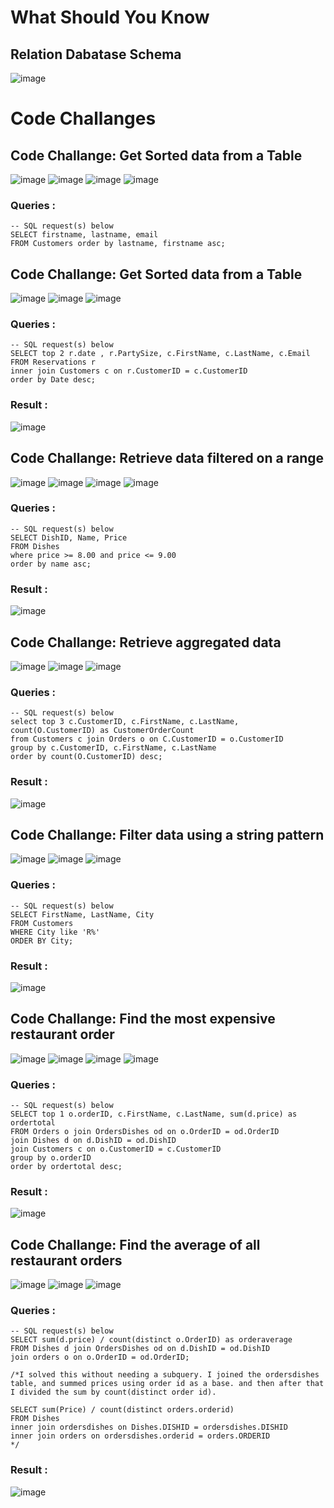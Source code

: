 # What Should You Know
## Relation Dabatase Schema
![image](https://github.com/user-attachments/assets/a628b33c-4efc-46ac-9b1a-c91438f4d330)

# Code Challanges
## Code Challange: Get Sorted data from a Table
![image](https://github.com/user-attachments/assets/938b9408-4c0e-4651-b929-4fd5aca33ed8)
![image](https://github.com/user-attachments/assets/c2806f66-ec51-4b57-b516-d19a5b2dbaf7)
![image](https://github.com/user-attachments/assets/73be85a4-6478-474c-9795-cfd1e077b82d)
![image](https://github.com/user-attachments/assets/805ad042-f1dd-474c-b4c6-d0ad096f4cca)

### Queries :
```
-- SQL request(s)​​​​​​‌‌​​​‌​‌‌‌‌​​​​​‌‌‌‌​​​‌‌ below
SELECT firstname, lastname, email
FROM Customers order by lastname, firstname asc;
```

## Code Challange: Get Sorted data from a Table
![image](https://github.com/user-attachments/assets/2105c82a-cd57-4949-b6aa-5627270e2ec9)
![image](https://github.com/user-attachments/assets/364d0356-d13c-477c-b1bb-87eaa688aaab)
![image](https://github.com/user-attachments/assets/1d5f2ba3-cb6a-449f-8bb9-0740b68f0b7d)

### Queries :
```
-- SQL request(s)​​​​​​‌‌​​​‌​‌‌‌‌​​​​‌​​‌‌​​​‌​ below
SELECT top 2 r.date , r.PartySize, c.FirstName, c.LastName, c.Email 
FROM Reservations r 
inner join Customers c on r.CustomerID = c.CustomerID   
order by Date desc;
```

### Result : 
![image](https://github.com/user-attachments/assets/4ee48c15-4171-45b7-8ee2-a309b48dd686)

## Code Challange: Retrieve data filtered on a range
![image](https://github.com/user-attachments/assets/ca4abec2-2015-47e3-bd6b-b9b79bc6bd94)
![image](https://github.com/user-attachments/assets/a005b2ce-5303-4396-a09d-f18933045a3c)
![image](https://github.com/user-attachments/assets/bbbe8605-f566-492f-9acf-4689091ec73c)
![image](https://github.com/user-attachments/assets/e2ba5a6b-a567-4136-afd6-22715eb7a315)

### Queries : 
```
-- SQL request(s)​​​​​​‌‌​​​‌​‌‌‌‌​​​‌​​​​​‌​​‌‌ below
SELECT DishID, Name, Price
FROM Dishes
where price >= 8.00 and price <= 9.00
order by name asc;
```

### Result :
![image](https://github.com/user-attachments/assets/1fba878f-f9de-4232-b7b4-887e9ae13b58)

## Code Challange: Retrieve aggregated data
![image](https://github.com/user-attachments/assets/08edf2b8-c2c3-43d1-afb8-77f65f372b05)
![image](https://github.com/user-attachments/assets/bd5abb8c-945c-4cbf-acd8-0c8ff05130c9)
![image](https://github.com/user-attachments/assets/6dc079f8-d0c3-4820-bdde-621ae72af639)

### Queries : 
```
-- SQL request(s)​​​​​​‌‌​​​‌​‌‌‌‌​​​‌​​‌‌​‌​‌​‌ below
select top 3 c.CustomerID, c.FirstName, c.LastName, count(O.CustomerID) as CustomerOrderCount
from Customers c join Orders o on C.CustomerID = o.CustomerID
group by c.CustomerID, c.FirstName, c.LastName
order by count(O.CustomerID) desc;
```

### Result : 
![image](https://github.com/user-attachments/assets/c1c02ff2-219a-4e91-8e4f-ac3d92fa283e)

## Code Challange: Filter data using a string pattern
![image](https://github.com/user-attachments/assets/e85e331f-e357-4f28-82ca-7ace7d2b77c3)
![image](https://github.com/user-attachments/assets/90e08597-18a3-41cf-a0ab-a13adde92f3f)
![image](https://github.com/user-attachments/assets/7819f8b0-8fcb-4939-950e-96ae7ffc99cd)

### Queries : 
```
-- SQL request(s)​​​​​​‌‌​​​‌​‌‌‌‌​​​‌​‌​‌‌‌‌​‌​ below
SELECT FirstName, LastName, City 
FROM Customers
WHERE City like 'R%'
ORDER BY City;
```

### Result : 
![image](https://github.com/user-attachments/assets/2d12e79c-91fe-41e1-bad7-f5d7e806ac2b)

## Code Challange: Find the most expensive restaurant order
![image](https://github.com/user-attachments/assets/a36e9a6d-424d-409a-8941-974c9dfd1607)
![image](https://github.com/user-attachments/assets/96a5fbfa-770e-4fb1-97c5-8cb83847434e)
![image](https://github.com/user-attachments/assets/6fefb5eb-11de-4ee2-a8a6-72c4dec3c27f)
![image](https://github.com/user-attachments/assets/43ced23f-8740-4896-b242-118865b8bb95)

### Queries : 
```
-- SQL request(s)​​​​​​‌‌​​​‌​‌‌‌‌​​​‌​‌‌‌​​​​​​ below
SELECT top 1 o.orderID, c.FirstName, c.LastName, sum(d.price) as ordertotal
FROM Orders o join OrdersDishes od on o.OrderID = od.OrderID
join Dishes d on d.DishID = od.DishID
join Customers c on o.CustomerID = c.CustomerID
group by o.orderID
order by ordertotal desc;
```

### Result : 
![image](https://github.com/user-attachments/assets/695d1b7f-a446-4699-8505-13b49cd58bde)

## Code Challange: Find the average of all restaurant orders
![image](https://github.com/user-attachments/assets/1f1ee6e9-b667-43d8-92ef-621b2ce54a81)
![image](https://github.com/user-attachments/assets/dafce2f3-ede8-42f6-bda7-1c42991b0875)
![image](https://github.com/user-attachments/assets/da57d2c6-2322-4e34-9845-9d28f567e1bb)

### Queries : 
```
-- SQL request(s)​​​​​​‌‌​​​‌​‌‌‌‌‌​‌‌​​‌‌​‌​‌​‌ below
SELECT sum(d.price) / count(distinct o.OrderID) as orderaverage 
FROM Dishes d join OrdersDishes od on d.DishID = od.DishID
join orders o on o.OrderID = od.OrderID;

/*I solved this without needing a subquery. I joined the ordersdishes table, and summed prices using order id as a base. and then after that I divided the sum by count(distinct order id).

SELECT sum(Price) / count(distinct orders.orderid)
FROM Dishes
inner join ordersdishes on Dishes.DISHID = ordersdishes.DISHID
inner join orders on ordersdishes.orderid = orders.ORDERID
*/
```

### Result : 
![image](https://github.com/user-attachments/assets/89562e64-e690-4386-bde4-e35fa4409bf4)
